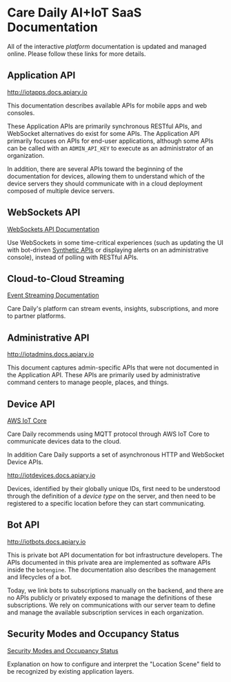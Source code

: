 # Care Daily AI+IoT SaaS Documentation

All of the interactive *platform* documentation is updated and managed online.
Please follow these links for more details.

## Application API
http://iotapps.docs.apiary.io

This documentation describes available APIs for mobile apps and web consoles. 

These Application APIs are primarily synchronous RESTful APIs, and WebSocket alternatives do exist for some APIs.
The Application API primarily focuses on APIs for end-user applications, although some APIs can be called with an `ADMIN_API_KEY` to execute as an administrator of an organization.

In addition, there are several APIs toward the beginning of the documentation for devices, allowing them to understand which of the device servers they should communicate with in a cloud deployment composed of multiple device servers.

## WebSockets API

[WebSockets API Documentation](websockets.md)

Use WebSockets in some time-critical experiences (such as updating the UI with bot-driven [Synthetic APIs](../synthetic_apis/README.md) or displaying alerts on an administrative console), instead of polling with RESTful APIs.

## Cloud-to-Cloud Streaming 

[Event Streaming Documentation](event_streaming.md)

Care Daily's platform can stream events, insights, subscriptions, and more to partner platforms.

## Administrative API
http://iotadmins.docs.apiary.io

This document captures admin-specific APIs that were not documented in the Application API.
These APIs are primarily used by administrative command centers to manage people, places, and things.

## Device API

[AWS IoT Core](mqtt.md)

Care Daily recommends using MQTT protocol through AWS IoT Core to communicate devices data to the cloud.

In addition Care Daily supports a set of asynchronous HTTP and WebSocket Device APIs.

http://iotdevices.docs.apiary.io

Devices, identified by their globally unique IDs, first need to be understood through the definition of a *device type* on the server, and then need to be registered to a specific location before they can start communicating. 

## Bot API
http://iotbots.docs.apiary.io

This is private bot API documentation for bot infrastructure developers. The APIs documented in this private area are implemented as software APIs inside the `botengine`.
The documentation also describes the management and lifecycles of a bot.

Today, we link bots to subscriptions manually on the backend, and there are no APIs publicly or privately exposed to manage the definitions of these subscriptions.
We rely on communications with our server team to define and manage the available subscription services in each organization.


## Security Modes and Occupancy Status

[Security Modes and Occupancy Status](modes.md)

Explanation on how to configure and interpret the "Location Scene" field to be recognized by existing application layers.

